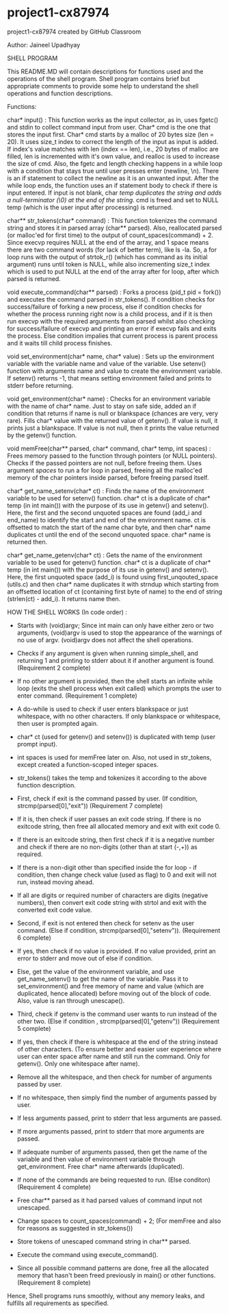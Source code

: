 # project1-cx87974
project1-cx87974 created by GitHub Classroom

Author: Jaineel Upadhyay

SHELL PROGRAM 

This README.MD will contain descriptions for functions used and the operations of the shell program. Shell program contains brief but appropriate comments to provide some help to understand the shell operations and function descriptions.

Functions: 

char* input() : This function works as the input collector, as in, uses fgetc() and stdin to collect command input from user. Char* cmd is the one that stores the input first. Char* cmd starts by a malloc of 20 bytes size (len = 20). It uses size_t index to correct the length of the input as input is added. If index's value matches with len (index == len), i.e., 20 bytes of malloc are filled, len is incremented with it's own value, and realloc is used to increase the size of cmd. Also, the fgetc and length checking happens in a while loop with a condition that stays true until user presses enter (newline, \n). There is an if statement to collect the newline as it is an unwanted input. After the while loop ends, the function uses an if statement body to check if there is input entered. If input is not blank, char *temp duplicates the string and adds a null-terminator (\0) at the end of the string.* cmd is freed and set to NULL temp (which is the user input after processing) is returned.

char** str_tokens(char* command) : This function tokenizes the command string and stores it in parsed array (char** parsed). Also, reallocated parsed (or malloc'ed for first time) to the output of count_spaces(command) + 2. Since execvp requires NULL at the end of the array, and 1 space means there are two command words (for lack of better term), like ls -la. So, a for loop runs with the output of strtok_r() (which has command as its initial argument) runs until token is NULL, while also incrementing size_t index which is used to put NULL at the end of the array after for loop, after which parsed is returned.

void execute_command(char** parsed) : Forks a process (pid_t pid = fork()) and executes the command parsed in str_tokens(). If condition checks for success/failure of forking a new process, else if condition checks for whether the process running right now is a child process, and if it is then run execvp with the required arguments from parsed whilst also checking for success/failure of execvp and printing an error if execvp fails and exits the process. Else condition impalies that current process is parent process and it waits till child process finishes.

void set_environment(char* name, char* value) : Sets up the environment variable with the variable name and value of the variable. Use setenv() function with arguments name and value to create the environment variable. If setenv() returns -1, that means setting environment failed and prints to stderr before returning.

void get_environment(char* name) : Checks for an environment variable with the name of char* name. Just to stay on safe side, added an if condition that returns if name is null or blankspace (chances are very, very rare). Fills char* value with the returned value of getenv(). If value is null, it prints just a blankspace. If value is not null, then it prints the value returned by the getenv() function.

void memFree(char** parsed, char* command, char* temp, int spaces) : Frees memory passed to the function through pointers (or NULL pointers). Checks if the passed pointers are not null, before freeing them. Uses argument *spaces* to run a for loop in parsed, freeing all the malloc'ed memory of the char pointers inside parsed, before freeing parsed itself. 

char* get_name_setenv(char* ct) : Finds the name of the environment variable to be used for setenv() function. char* ct is a duplicate of char* temp (in int main()) with the purpose of its use in getenv() and setenv(). Here, the first and the second unquoted spaces are found (add_i and end_name) to identify the start and end of the environment name. ct is offsetted to match the start of the name char byte, and then char* name duplicates ct until the end of the second unquoted space. char* name is returned then.   

char* get_name_getenv(char* ct) : Gets the name of the environment variable to be used for getenv() function. char* ct is a duplicate of char* temp (in int main()) with the purpose of its use in getenv() and setenv(). Here, the first unquoted space (add_i) is found using first_unqouted_space (utils.c) and then char* name duplicates it with strndup which starting from an offsetted location of ct (containing first byte of name) to the end of string (strlen(ct) - add_i). It returns name then. 



HOW THE SHELL WORKS (In code order) : 

- Starts with (void)argv; Since int main can only have either zero or two arguments, (void)argv is used to stop the appearance of the warnings of no use of argv. (void)argv does not affect the shell operations.

- Checks if any argument is given when running simple_shell, and returning 1 and printing to stderr about it if another argument is found.  (Requirement 2 complete)

- If no other argument is provided, then the shell starts an infinite while loop (exits the shell process when exit called) which prompts the user to enter command.     (Requirement 1 complete)

- A do-while is used to check if user enters blankspace or just whitespace, with no other characters. If only blankspace or whitespace, then user is prompted again.

- char* ct (used for getenv() and setenv()) is duplicated with temp (user prompt input).

- int spaces is used for memFree later on. Also, not used in str_tokens, except created a function-scoped integer spaces.

- str_tokens() takes the temp and tokenizes it according to the above function description.

- First, check if exit is the command passed by user.           (If condition, strcmp(parsed[0],"exit"))          (Requirement 7 complete)
- If it is, then check if user passes an exit code string. If there is no exitcode string, then free all allocated memory and exit with exit code 0.
- If there is an exitcode string, then first check if it is a negative number and check if there are no non-digits (other than at start (-,+)) as required.
- If there is a non-digit other than specified inside the for loop - if condition, then change check value (used as flag) to 0 and exit will not run, instead moving ahead.
- If all are digits or required number of characters are digits (negative numbers), then convert exit code string with strtol and exit with the converted exit code value.

- Second, if exit is not entered then check for setenv as the user command. (Else if condition, strcmp(parsed[0],"setenv")).    (Requirement 6 complete)
- If yes, then check if no value is provided. If no value provided, print an error to stderr and move out of else if condition.
- Else, get the value of the environment variable, and use get_name_setenv() to get the name of the variable. Pass it to set_environment() and free memory of name and value (which are duplicated, hence allocated) before moving out of the block of code. Also, value is ran through unescape().

- Third, check if getenv is the command user wants to run instead of the other two. (Else if condition , strcmp(parsed[0],"getenv"))  (Requirement 5 complete)
- If yes, then check if there is whitespace at the end of the string instead of other characters. (To ensure better and easier user experience where user can enter space after name and still run the command. Only for getenv(). Only one whitespace after name).
- Remove all the whitespace, and then check for number of arguments passed by user.
- If no whitespace, then simply find the number of arguments passed by user.
- If less arguments passed, print to stderr that less arguments are passed.
- If more arguments passed, print to stderr that more arguments are passed.
- If adequate number of arguments passed, then get the name of the variable and then value of environment variable through get_environment. Free char* name afterwards (duplicated). 

- If none of the commands are being requested to run.     (Else conditon)       (Requirement 4 complete)
- Free char** parsed as it had parsed values of command input not unescaped. 
- Change spaces to count_spaces(command) + 2; (For memFree and also for reasons as suggested in str_tokens())
- Store tokens of unescaped command string in char** parsed.
- Execute the command using execute_command().

- Since all possible command patterns are done, free all the allocated memory that hasn't been freed previously in main() or other functions. 
(Requirement 8 complete)

Hence, Shell programs runs smoothly, without any memory leaks, and fulfills all requirements as specified.
